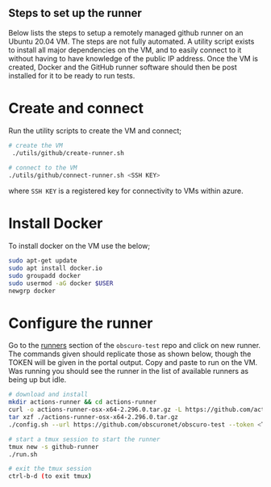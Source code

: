 ## Steps to set up the runner
Below lists the steps to setup a remotely managed github runner on an Ubuntu 20.04 VM. The steps are not fully automated. 
A utility script exists to install all major dependencies on the VM, and to easily connect to it without having to have 
knowledge of the public IP address. Once the VM is created, Docker and the GitHub runner software should then be post 
installed for it to be ready to run tests. 

# Create and connect
Run the utility scripts to create the VM and connect;

```bash
# create the VM
 ./utils/github/create-runner.sh
 
# connect to the VM
./utils/github/connect-runner.sh <SSH KEY>
```

where `SSH KEY` is a registered key for connectivity to VMs within azure. 

# Install Docker
To install docker on the VM use the below;

```bash
sudo apt-get update
sudo apt install docker.io
sudo groupadd docker
sudo usermod -aG docker $USER
newgrp docker
```

# Configure the runner
Go to the [runners](https://github.com/obscuronet/obscuro-test/settings/actions/runners) section of the `obscuro-test`
repo and click on new runner. The commands given should replicate those as shown below, though the TOKEN will be given 
in the portal output. Copy and paste to run on the VM. Was running you should see the runner in the list of available 
runners as being up but idle. 

```bash
# download and install
mkdir actions-runner && cd actions-runner
curl -o actions-runner-osx-x64-2.296.0.tar.gz -L https://github.com/actions/runner/releases/download/v2.296.0/actions-runner-osx-x64-2.296.0.tar.gz
tar xzf ./actions-runner-osx-x64-2.296.0.tar.gz
./config.sh --url https://github.com/obscuronet/obscuro-test --token <TOKEN>

# start a tmux session to start the runner
tmux new -s github-runner
./run.sh

# exit the tmux session 
ctrl-b-d (to exit tmux)
```